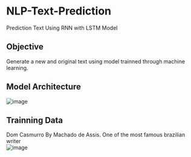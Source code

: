# NLP-Text-Prediction
Prediction Text Using RNN with LSTM Model

## Objective
Generate a new and original text using model trainned through machine learning. 


## Model Architecture
![image](https://user-images.githubusercontent.com/48858870/112305745-d3f85500-8c7d-11eb-8953-ddec975f2f17.png)

## Trainning Data
Dom Casmurro By Machado de Assis. One of the most famous brazilian writer
<br/>
![image](https://user-images.githubusercontent.com/48858870/112307311-90064f80-8c7f-11eb-8de4-c5f1b5ce3a75.png)
